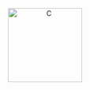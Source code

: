 <div align="center" style="display: inline_block;">
  <a href="https://learn.microsoft.com/pt-br/cpp/c-language/?view=msvc-170" title="C | DOC" target="_blank" rel='noopener noreferrer'>
    <img alt="C" height="150" src="https://skillicons.dev/icons?i=c" />
  </a>
</div><br>